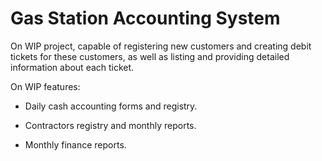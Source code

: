 
# Gas Station Accounting System

On WIP project, capable of registering new customers and creating debit tickets for these customers, as well as listing and providing detailed information about each ticket.
    
On WIP features: 
- Daily cash accounting forms and registry.
  
- Contractors registry and monthly reports.
  
- Monthly finance reports.
  
    
